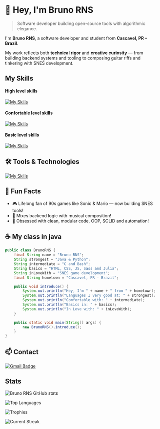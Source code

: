 # 👋 Hey, I'm Bruno RNS

> Software developer building open-source tools with algorithmic elegance.

I'm **Bruno RNS**, a software developer and student from **Cascavel, PR – Brazil**.

My work reflects both **technical rigor** and **creative curiosity** — from building backend systems and tooling to composing guitar riffs and tinkering with SNES development.

## My Skills

#### High level skills

[![My Skills](https://skillicons.dev/icons?i=java,python,django)](https://skillicons.dev) 

#### Confortable level skills

[![My Skills](https://skillicons.dev/icons?i=c,bash)](https://skillicons.dev) 

#### Basic level skills

[![My Skills](https://skillicons.dev/icons?i=html,css,javascript,julia)](https://skillicons.dev)

## 🛠️ Tools & Technologies  
[![My Skills](https://skillicons.dev/icons?i=vscode,mysql,sass,git,github,linux,windows,ubuntu,docker)](https://skillicons.dev)  


## 🌟 Fun Facts

- 🎮 Lifelong fan of 90s games like Sonic & Mario — now building SNES tools!
- 🎸 Mixes backend logic with musical composition!
- 🔄 Obsessed with clean, modular code, OOP, SOLID and automation!

## ☕ My class in java

```java
public class BrunoRNS {
    final String name = "Bruno RNS";
    String strongest = "Java & Python";
    String intermediate = "C and Bash";
    String basics = "HTML, CSS, JS, Sass and Julia";
    String inLoveWith = "SNES game development";
    final String hometown = "Cascavel, PR - Brazil";

    public void introduce() {
        System.out.println("Hey, I'm " + name + " from " + hometown);
        System.out.println("Languages I very good at: " + strongest);
        System.out.println("Comfortable with: " + intermediate);
        System.out.println("Basics in: " + basics);
        System.out.println("In Love with: " + inLoveWith);
    }

    public static void main(String[] args) {
        new BrunoRNS().introduce();
    }
}
```

## 📫 Contact  

[![Gmail Badge](https://img.shields.io/badge/-brunoriansouza@gmail.com-006bed?style=flat-square&logo=Gmail&logoColor=white&link=mailto:brunoriansouza@gmail.com)](mailto:brunoriansouza@gmail.com)  


## Stats

![Bruno RNS GitHub stats](https://github-readme-stats.vercel.app/api?username=BrunoRNS&show_icons=true&theme=radical)

![Top Languages](https://github-readme-stats.vercel.app/api/top-langs/?username=BrunoRNS&theme=merko&layout=compact&langs_count=6)

![Trophies](https://github-profile-trophy.vercel.app/?username=BrunoRNS&theme=onestar&row=2&column=3&margin-w=15)

![Current Streak](https://github-readme-streak-stats.herokuapp.com/?user=BrunoRNS&theme=merko)
